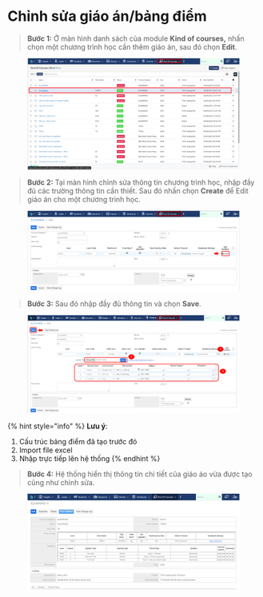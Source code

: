 # Chỉnh sửa giáo án/bảng điểm

> **Bước 1:** Ở màn hình danh sách của module **Kind of courses,** nhấn chọn một chương trình học cần thêm giáo án, sau đó chọn **Edit**.

<figure><img src="../../.gitbook/assets/image (13).png" alt=""><figcaption></figcaption></figure>

> **Bước 2:** Tại màn hình chỉnh sửa thông tin chương trình học, nhập đầy đủ các trường thông tin cần thiết. Sau đó nhấn chọn **Create** để Edit giáo án cho một chương trình học.

<figure><img src="../../.gitbook/assets/image (16).png" alt=""><figcaption></figcaption></figure>

> **Bước 3:** Sau đó nhập đầy đủ thông tin và chọn **Save**.

<figure><img src="../../.gitbook/assets/image (5) (6).png" alt=""><figcaption></figcaption></figure>

{% hint style="info" %}
**Lưu ý**:

1. Cấu trúc bảng điểm đã tạo trước đó
2. Import file excel
3. Nhập trực tiếp lên hệ thống
{% endhint %}

> **Bước 4:** Hệ thống hiển thị thông tin chi tiết của giáo áo vừa được tạo cũng như chỉnh sửa.

<figure><img src="../../.gitbook/assets/image (1) (4).png" alt=""><figcaption></figcaption></figure>
